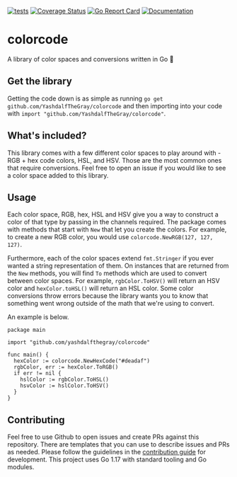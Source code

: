 [![tests](https://github.com/YashdalfTheGray/colorcode/actions/workflows/tests.yml/badge.svg?branch=master)](https://github.com/YashdalfTheGray/colorcode/actions/workflows/tests.yml)
[![Coverage Status](https://coveralls.io/repos/github/YashdalfTheGray/colorcode/badge.svg?branch=master)](https://coveralls.io/github/YashdalfTheGray/colorcode?branch=master)
[![Go Report Card](https://goreportcard.com/badge/github.com/YashdalfTheGray/colorcode)](https://goreportcard.com/report/github.com/YashdalfTheGray/colorcode)
[![Documentation](https://godoc.org/github.com/YashdalfTheGray/colorcode?status.svg)](http://godoc.org/github.com/YashdalfTheGray/colorcode)

# colorcode

A library of color spaces and conversions written in Go 🎨

## Get the library

Getting the code down is as simple as running `go get github.com/YashdalfTheGray/colorcode` and then importing into your code with `import "github.com/YashdalfTheGray/colorcode"`.

## What's included?

This library comes with a few different color spaces to play around with - RGB + hex code colors, HSL, and HSV. Those are the most common ones that require conversions. Feel free to open an issue if you would like to see a color space added to this library.

## Usage

Each color space, RGB, hex, HSL and HSV give you a way to construct a color of that type by passing in the channels required. The package comes with methods that start with `New` that let you create the colors. For example, to create a new RGB color, you would use `colorcode.NewRGB(127, 127, 127)`.

Furthermore, each of the color spaces extend `fmt.Stringer` if you ever wanted a string representation of them. On instances that are returned from the `New` methods, you will find `To` methods which are used to convert between color spaces. For example, `rgbColor.ToHSV()` will return an HSV color and `hexColor.toHSL()` will return an HSL color. Some color conversions throw errors because the library wants you to know that something went wrong outside of the math that we're using to convert.

An example is below.

```golang
package main

import "github.com/yashdalfthegray/colorcode"

func main() {
  hexColor := colorcode.NewHexCode("#deadaf")
  rgbColor, err := hexColor.ToRGB()
  if err != nil {
    hslColor := rgbColor.ToHSL()
    hsvColor := hslColor.ToHSV()
  }
}
```

## Contributing

Feel free to use Github to open issues and create PRs against this repository. There are templates that you can use to describe issues and PRs as needed. Please follow the guidelines in the [contribution guide](.github/CONTRIBUTING.md) for development. This project uses Go 1.17 with standard tooling and Go modules.
